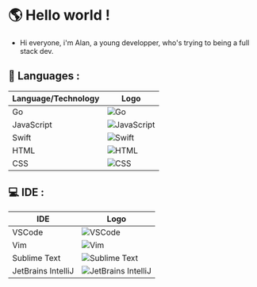 # 🌎 Hello world ! 

- Hi everyone, i'm Alan, a young developper, who's trying to being a full stack dev.

## 📝 Languages : 

| Language/Technology | Logo |
|---------------------|------|
| Go                  | ![Go](https://cdn.jsdelivr.net/gh/devicons/devicon/icons/go/go-original.svg) |
| JavaScript          | ![JavaScript](https://cdn.jsdelivr.net/gh/devicons/devicon/icons/javascript/javascript-original.svg) |
| Swift               | ![Swift](https://cdn.jsdelivr.net/gh/devicons/devicon/icons/swift/swift-original.svg) |
| HTML                | ![HTML](https://cdn.jsdelivr.net/gh/devicons/devicon/icons/html5/html5-original.svg) |
| CSS                 | ![CSS](https://cdn.jsdelivr.net/gh/devicons/devicon/icons/css3/css3-original.svg) |

## 💻 IDE : 
| IDE               | Logo                                                                                                                |
|-------------------|---------------------------------------------------------------------------------------------------------------------|
| VSCode            | ![VSCode](https://cdn.jsdelivr.net/gh/devicons/devicon/icons/vscode/vscode-original.svg)                            |
| Vim               | ![Vim](https://cdn.jsdelivr.net/gh/devicons/devicon/icons/vim/vim-original.svg)                                     |
| Sublime Text      | ![Sublime Text](https://cdn.jsdelivr.net/gh/devicons/devicon/icons/sublime/sublime-text-original.svg)                |
| JetBrains IntelliJ| ![JetBrains IntelliJ](https://cdn.jsdelivr.net/gh/devicons/devicon/icons/intellij/intellij-original.svg)            |
